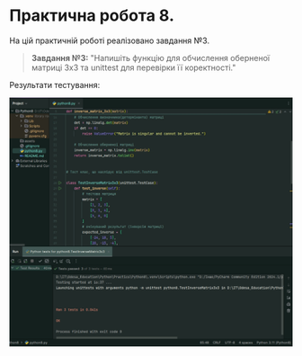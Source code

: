 # Практична робота 8.

На цій практичній роботі реалізовано завдання №3.

> **Завдання №3:** "Напишіть функцію для обчислення оберненої матриці 3x3 та unittest для перевірки її коректності."

Результати тестування:

![result](./assets/result.jpg)
